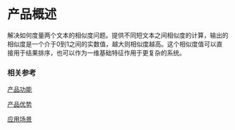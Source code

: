 #  产品概述

解决如何度量两个文本的相似度问题。提供不同短文本之间相似度的计算，输出的相似度是一个介于0到1之间的实数值，越大则相似度越高。这个相似度值可以直接用于结果排序，也可以作为一维基础特征作用于更复杂的系统。

### 相关参考
[产品功能](Features.md)

[产品优势](Benefits.md)

[应用场景](Application-Scenarios.md)